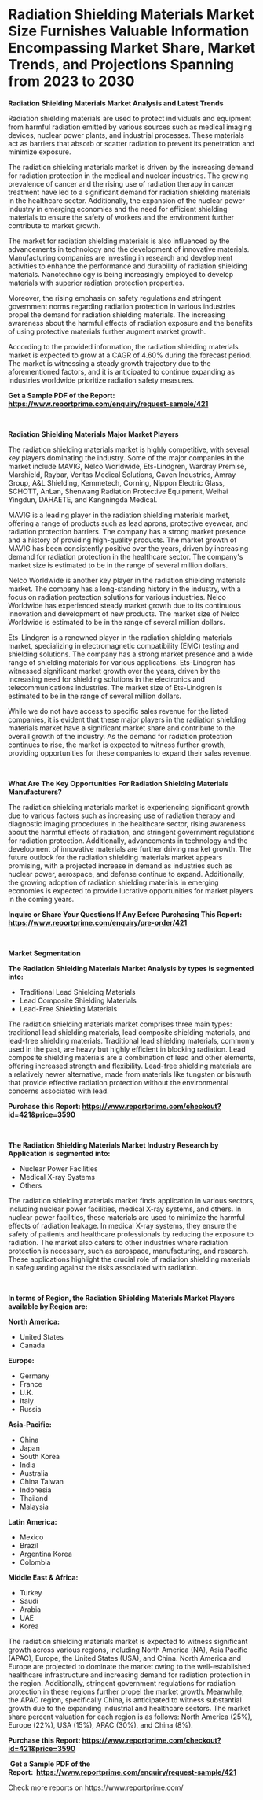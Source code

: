 <p><h1>Radiation Shielding Materials Market Size Furnishes Valuable Information Encompassing Market Share, Market Trends, and Projections Spanning from 2023 to 2030</h1></p><p><strong>Radiation Shielding Materials Market Analysis and Latest Trends</strong></p>
<p><p>Radiation shielding materials are used to protect individuals and equipment from harmful radiation emitted by various sources such as medical imaging devices, nuclear power plants, and industrial processes. These materials act as barriers that absorb or scatter radiation to prevent its penetration and minimize exposure.</p><p>The radiation shielding materials market is driven by the increasing demand for radiation protection in the medical and nuclear industries. The growing prevalence of cancer and the rising use of radiation therapy in cancer treatment have led to a significant demand for radiation shielding materials in the healthcare sector. Additionally, the expansion of the nuclear power industry in emerging economies and the need for efficient shielding materials to ensure the safety of workers and the environment further contribute to market growth.</p><p>The market for radiation shielding materials is also influenced by the advancements in technology and the development of innovative materials. Manufacturing companies are investing in research and development activities to enhance the performance and durability of radiation shielding materials. Nanotechnology is being increasingly employed to develop materials with superior radiation protection properties.</p><p>Moreover, the rising emphasis on safety regulations and stringent government norms regarding radiation protection in various industries propel the demand for radiation shielding materials. The increasing awareness about the harmful effects of radiation exposure and the benefits of using protective materials further augment market growth.</p><p>According to the provided information, the radiation shielding materials market is expected to grow at a CAGR of 4.60% during the forecast period. The market is witnessing a steady growth trajectory due to the aforementioned factors, and it is anticipated to continue expanding as industries worldwide prioritize radiation safety measures.</p></p>
<p><strong>Get a Sample PDF of the Report:&nbsp; <a href="https://www.reportprime.com/enquiry/request-sample/421">https://www.reportprime.com/enquiry/request-sample/421</a></strong></p>
<p>&nbsp;</p>
<p><strong>Radiation Shielding Materials Major Market Players</strong></p>
<p><p>The radiation shielding materials market is highly competitive, with several key players dominating the industry. Some of the major companies in the market include MAVIG, Nelco Worldwide, Ets-Lindgren, Wardray Premise, Marshield, Raybar, Veritas Medical Solutions, Gaven Industries, Amray Group, A&L Shielding, Kemmetech, Corning, Nippon Electric Glass, SCHOTT, AnLan, Shenwang Radiation Protective Equipment, Weihai Yingdun, DAHAETE, and Kangningda Medical.</p><p>MAVIG is a leading player in the radiation shielding materials market, offering a range of products such as lead aprons, protective eyewear, and radiation protection barriers. The company has a strong market presence and a history of providing high-quality products. The market growth of MAVIG has been consistently positive over the years, driven by increasing demand for radiation protection in the healthcare sector. The company's market size is estimated to be in the range of several million dollars.</p><p>Nelco Worldwide is another key player in the radiation shielding materials market. The company has a long-standing history in the industry, with a focus on radiation protection solutions for various industries. Nelco Worldwide has experienced steady market growth due to its continuous innovation and development of new products. The market size of Nelco Worldwide is estimated to be in the range of several million dollars.</p><p>Ets-Lindgren is a renowned player in the radiation shielding materials market, specializing in electromagnetic compatibility (EMC) testing and shielding solutions. The company has a strong market presence and a wide range of shielding materials for various applications. Ets-Lindgren has witnessed significant market growth over the years, driven by the increasing need for shielding solutions in the electronics and telecommunications industries. The market size of Ets-Lindgren is estimated to be in the range of several million dollars.</p><p>While we do not have access to specific sales revenue for the listed companies, it is evident that these major players in the radiation shielding materials market have a significant market share and contribute to the overall growth of the industry. As the demand for radiation protection continues to rise, the market is expected to witness further growth, providing opportunities for these companies to expand their sales revenue.</p></p>
<p>&nbsp;</p>
<p><strong>What Are The Key Opportunities For Radiation Shielding Materials Manufacturers?</strong></p>
<p><p>The radiation shielding materials market is experiencing significant growth due to various factors such as increasing use of radiation therapy and diagnostic imaging procedures in the healthcare sector, rising awareness about the harmful effects of radiation, and stringent government regulations for radiation protection. Additionally, advancements in technology and the development of innovative materials are further driving market growth. The future outlook for the radiation shielding materials market appears promising, with a projected increase in demand as industries such as nuclear power, aerospace, and defense continue to expand. Additionally, the growing adoption of radiation shielding materials in emerging economies is expected to provide lucrative opportunities for market players in the coming years.</p></p>
<p><strong>Inquire or Share Your Questions If Any Before Purchasing This Report: <a href="https://www.reportprime.com/enquiry/pre-order/421">https://www.reportprime.com/enquiry/pre-order/421</a></strong></p>
<p>&nbsp;</p>
<p><strong>Market Segmentation</strong></p>
<p><strong>The Radiation Shielding Materials Market Analysis by types is segmented into:</strong></p>
<p><ul><li>Traditional Lead Shielding Materials</li><li>Lead Composite Shielding Materials</li><li>Lead-Free Shielding Materials</li></ul></p>
<p><p>The radiation shielding materials market comprises three main types: traditional lead shielding materials, lead composite shielding materials, and lead-free shielding materials. Traditional lead shielding materials, commonly used in the past, are heavy but highly efficient in blocking radiation. Lead composite shielding materials are a combination of lead and other elements, offering increased strength and flexibility. Lead-free shielding materials are a relatively newer alternative, made from materials like tungsten or bismuth that provide effective radiation protection without the environmental concerns associated with lead.</p></p>
<p><strong>Purchase this Report:&nbsp;<a href="https://www.reportprime.com/checkout?id=421&price=3590">https://www.reportprime.com/checkout?id=421&price=3590</a></strong></p>
<p>&nbsp;</p>
<p><strong>The Radiation Shielding Materials Market Industry Research by Application is segmented into:</strong></p>
<p><ul><li>Nuclear Power Facilities</li><li>Medical X-ray Systems</li><li>Others</li></ul></p>
<p><p>The radiation shielding materials market finds application in various sectors, including nuclear power facilities, medical X-ray systems, and others. In nuclear power facilities, these materials are used to minimize the harmful effects of radiation leakage. In medical X-ray systems, they ensure the safety of patients and healthcare professionals by reducing the exposure to radiation. The market also caters to other industries where radiation protection is necessary, such as aerospace, manufacturing, and research. These applications highlight the crucial role of radiation shielding materials in safeguarding against the risks associated with radiation.</p></p>
<p>&nbsp;</p>
<p><strong>In terms of Region, the Radiation Shielding Materials Market Players available by Region are:</strong></p>
<p>
    <p> <strong> North America: </strong>
        <ul>
            <li>United States</li>
            <li>Canada</li>
        </ul>
        </p> 
    <p> <strong> Europe: </strong>
        <ul>
            <li>Germany</li>
            <li>France</li>
            <li>U.K.</li>
            <li>Italy</li>
            <li>Russia</li>
        </ul>
        </p> 
    <p> <strong> Asia-Pacific: </strong>
        <ul>
            <li>China</li>
            <li>Japan</li>
            <li>South Korea</li>
            <li>India</li>
            <li>Australia</li>
            <li>China Taiwan</li>
            <li>Indonesia</li>
            <li>Thailand</li>
            <li>Malaysia</li>
        </ul>
        </p> 
    <p> <strong> Latin America: </strong>
        <ul>
            <li>Mexico</li>
            <li>Brazil</li>
            <li>Argentina Korea</li>
            <li>Colombia</li>
        </ul>
        </p> 
    <p> <strong> Middle East & Africa: </strong>
        <ul>
            <li>Turkey</li>
            <li>Saudi</li>
            <li>Arabia</li>
            <li>UAE</li>
            <li>Korea</li>
        </ul>
    </p>
    </p>
<p><p>The radiation shielding materials market is expected to witness significant growth across various regions, including North America (NA), Asia Pacific (APAC), Europe, the United States (USA), and China. North America and Europe are projected to dominate the market owing to the well-established healthcare infrastructure and increasing demand for radiation protection in the region. Additionally, stringent government regulations for radiation protection in these regions further propel the market growth. Meanwhile, the APAC region, specifically China, is anticipated to witness substantial growth due to the expanding industrial and healthcare sectors. The market share percent valuation for each region is as follows: North America (25%), Europe (22%), USA (15%), APAC (30%), and China (8%).</p></p>
<p><strong>Purchase this Report: <a href="https://www.reportprime.com/checkout?id=421&price=3590">https://www.reportprime.com/checkout?id=421&price=3590</a></strong></p>
<p>&nbsp;<strong>Get a Sample PDF of the Report:&nbsp;&nbsp;<a href="https://www.reportprime.com/enquiry/request-sample/421">https://www.reportprime.com/enquiry/request-sample/421</a></strong></p>
<p><strong></strong></p>
<p>Check more reports on https://www.reportprime.com/</p>